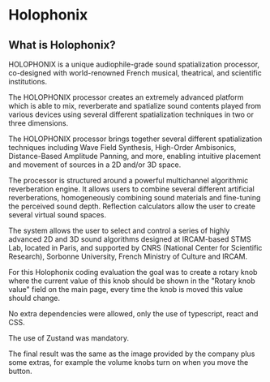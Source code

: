 # Holophonix

## What is Holophonix?

HOLOPHONIX is a unique audiophile-grade sound spatialization processor, co-designed with world-renowned French musical, theatrical, and scientific institutions.

The HOLOPHONIX processor creates an extremely advanced platform which is able to mix, reverberate and spatialize sound contents played from various devices using several different spatialization techniques in two or three dimensions.

The HOLOPHONIX processor brings together several different spatialization techniques including Wave Field Synthesis, High-Order Ambisonics, Distance-Based Amplitude Panning, and more, enabling intuitive placement and movement of sources in a 2D and/or 3D space.

The processor is structured around a powerful multichannel algorithmic reverberation engine. It allows users to combine several different artificial reverberations, homogeneously combining sound materials and fine-tuning the perceived sound depth. Reflection calculators allow the user to create several virtual sound spaces.

The system allows the user to select and control a series of highly advanced 2D and 3D sound algorithms designed at IRCAM-based STMS Lab, located in Paris, and supported by CNRS (National Center for Scientific Research), Sorbonne University, French Ministry of Culture and IRCAM.

For this Holophonix coding evaluation the goal was to create a rotary knob where the current value of this knob should be shown in the "Rotary knob value" field on the main page, every time the knob is moved this value should change.

No extra dependencies were allowed, only the use of typescript, react and CSS.

The use of Zustand was mandatory.

The final result was the same as the image provided by the company plus some extras, for example the volume knobs turn on when you move the button.